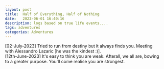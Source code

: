```yaml
---
layout: post
title:  Half of Everything, Half of Nothing
date:   2023-06-01 16:40:16
description: logs based on true life events.... 
tags: adventures
categories: Adventures
---
```


[02-July-2023] Tried to run from destiny but it always finds you. Meeting with Alessandro Lazaric [he was the kindest :)].\
[12th-June-2023] It's easy to think you are weak. Afterall, we all are, bowing to a greater purpose. You'll come realise you are strongest.

